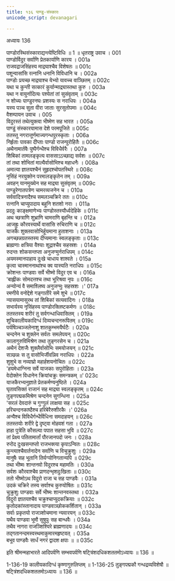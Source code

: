 ```yaml
---
title: १३६ पाण्डु-संस्कारः
unicode_script: devanagari

---
```

अध्यायः 136

पाण्डोरस्थिसंस्काराद्यन्त्येष्टिविधिः ॥ 1 ॥
धृतराष्ट्र उवाच ।	001  
पाण्डोर्विदुर सर्वाणि प्रेतकार्याणि कारय ।	001a  
राजवद्राजसिंहस्य माद्र्याश्चैव विशेषतः ॥	001c  
पशून्वासांसि रत्नानि धनानि विविधानि च ।	002a  
पाण्डोः प्रयच्छ माद्र्याश्च येभ्यो यावच्च वाञ्छितम् ॥	002c  
यथा च कुन्ती सत्कारं कुर्यान्माद्र्यास्तथा कुरु ।	003a  
यथा न वायुर्नादित्यः पश्येतां तां सुसंवृताम् ॥	003c  
न शोच्यः पाण्डुरनघः प्रशस्यः स नराधिपः ।	004a  
यस्य पञ्च सुता वीरा जाताः सुरसुतोपमाः ॥	004c  
वैशम्पायन उवाच ।	005  
विदुरस्तं तथेत्युक्त्वा भीष्मेण सह भारत ।	005a  
पाण्डुं संस्कारयामास देशे परमपूजिते ॥	005c  
ततस्तु नगरात्तूर्णमाज्यगन्धपुरस्कृताः ।	006a  
निर्हृताः पावका दीप्ताः पाण्डो राजन्पुरोहितैः ॥	006c  
अथैनामार्तवैः पुष्पैर्गन्धैश्च विविधैर्वरैः ।	007a  
शिबिकां तामलङ्कृत्य वाससाऽऽच्छाद्य सर्वशः ॥	007c  
तां तथा शोभितां माल्यैर्वासोभिश्च महाधनैः ।	008a  
अमात्या ज्ञातयश्चैनं सुहृदश्चोपतस्थिरे ॥	008c  
नृसिंहं नरयुक्तेन परमालङ्कृतेन तम् ।	009a  
अवहन् यानमुख्येन सह माद्र्या सुसंवृतम् ॥	009c  
पाण्डुरेणातपत्रेण चामरव्यजनेन च ।	010a  
सर्ववादित्रनादैश्च समलञ्चक्रिरे ततः ॥	010c  
रत्नानि चाप्युपादाय बहूनि शतशो नराः ।	011a  
प्रददुः काङ्क्षमाणेभ्यः पाण्डोस्तस्यौर्ध्वदेहिके ॥	011c  
अथ च्छत्राणि शुभ्राणि चामराणि बृहन्ति च ।	012a  
आजह्रुः कौरवस्यार्थे वासांसि रुचिराणि च ॥	012c  
याजकैः शुक्लवासोभिर्हूयमाना हुताशनाः ।	013a  
अगच्छन्नग्रतस्तस्य दीप्यमानाः स्वलङ्कृताः ॥	013c  
ब्राह्मणाः क्षत्रिया वैश्याः शूद्राश्चैव सहस्रशः ।	014a  
रुदन्तः शोकसन्तप्ता अनुजग्मुर्नराधिपम् ॥	014c  
अयमस्मानपाहाय दुःखे चाधाय शाश्वते ।	015a  
कृत्वा चास्माननाथांश्च क्व यास्यति नराधिपः ॥	015c  
क्रोशन्तः पाण्डवाः सर्वे भीष्मो विदुर एव च ।	016a  
\'बाह्लीकः सोमदत्तश्च तथा भूरिश्रवा नृपः ॥	016c  
अन्योन्यं वै समाश्लिष्य अनुजग्मुः सहस्रशः ।\'	017a  
रमणीये वनोद्देशे गङ्गातीरे समे शुभे ॥	017c  
न्यासयामासुरथ तां शिबिकां सत्यवादिनः ।	018a  
सभार्यस्य नृसिंहस्य पाण्डोरक्लिष्टकर्मणः ॥	018c  
ततस्तस्य शरीरं तु सर्वगन्धाधिवासितम् ।	019a  
शुचिकालीयकादिग्धं दिव्यचन्दनरूपितम् ॥	019c  
पर्यषिञ्चञ्जलेनाशु शातकुम्भमयैर्घटैः ।	020a  
चन्दनेन च शुक्लेन सर्वतः समलेपयन् ॥	020c  
कालागुरुविमिश्रेण तथा तुङ्गरसेन च ।	021a  
अथैनं देशजैः शुक्लैर्वासोभिः समयोजयन् ॥	021c  
सञ्छन्नः स तु वासोभिर्जीवन्निव नराधिपः ।	022a  
शुशुभे स नव्याघ्रो महार्हशयनोचितः ॥	022c  
\'हयमेधाग्निना सर्वे याजकाः सपुरोहिताः ।	023a  
वेदोक्तेन विधानेन क्रियांचक्रुः समन्त्रकम् ॥\'	023c  
याजकैरभ्यनुज्ञाते प्रेतकर्मण्यनुष्ठिते ।	024a  
घृतावसिक्तं राजानं सह माद्र्या स्वलङ्कृतम् ॥	024c  
तुङ्गपद्मकमिश्रेण चन्दनेन सुगन्धिना ।	025a  
\'सरलं देवदारुं च गुग्गुलं लाक्षया सह ॥	025c  
हरिचन्दनकाष्ठैश्च हरिबेरैरुशीरकैः ।\'	026a  
अन्यैश्च विविधैर्गन्धैर्विधिना समदाहयन् ॥	026c  
ततस्तयोः शरीरे द्वे दृष्ट्वा मोहवशं गता ।	027a  
हाहा पुत्रेति कौसल्या पपात सहसा भुवि ॥	027c  
तां प्रेक्ष्य पतितामार्तां पौरजानपदो जनः ।	028a  
रुरोद दुःखसन्तप्तो राजभक्त्या कृपाऽन्वितः ॥	028c  
कुन्त्याश्चैवार्तनादेन सर्वाणि च विचुक्रुशुः ।	029a  
मानुषैः सह भूतानि तिर्यग्योनिगतान्यपि ॥	029c  
तथा भीष्मः शान्तनवो विदुरश्च महामतिः ।	030a  
सर्वशः कौरवाश्चैव प्राणदन्भृशदुःखिताः ॥	030c  
ततो भीष्मोऽथ विदुरो राजा च सह पाण्डवैः ।	031a  
उदकं चक्रिरे तस्य सर्वाश्च कुरुयोषितः ॥	031c  
चुक्रुशुः पाण्डवाः सर्वे भीष्मः शान्तनवस्तथा ।	032a  
विदुरो ज्ञातयश्चैव चक्रुश्चाप्युदकक्रियाः ॥	032c  
कृतोदकांस्तानादाय पाण्डवाञ्छोककर्शितान् ।	033a  
सर्वाः प्रकृतयो राजञ्शोचमाना न्यवारयन् ॥	033c  
यथैव पाण्डवा भूमौ सुषुपुः सह बान्धवैः ।	034a  
तथैव नागरा राजञ्शिश्यिरे ब्राह्मणादयः ॥	034c  
तद्गतानन्दमस्वस्थमाकुमारमहृष्टवत् ।	035a  
बभूव पाण्डवैः सार्धं नगरं द्वादश क्षपाः ॥ ॥	035c  

इति श्रीमन्महाभारते आदिपर्वणि सम्भवपर्वणि षट्त्रिंशदधिकशततमोऽध्यायः ॥ 136 ॥

1-136-19 कालीयकादिग्धं कृष्णागुरुलिप्तम् ॥ 1-136-25 तुङ्गपद्मकौ गन्धद्रव्यविशेषौ ॥ षट्त्रिंशदधिकशततमोऽध्यायः ॥ 136 ॥